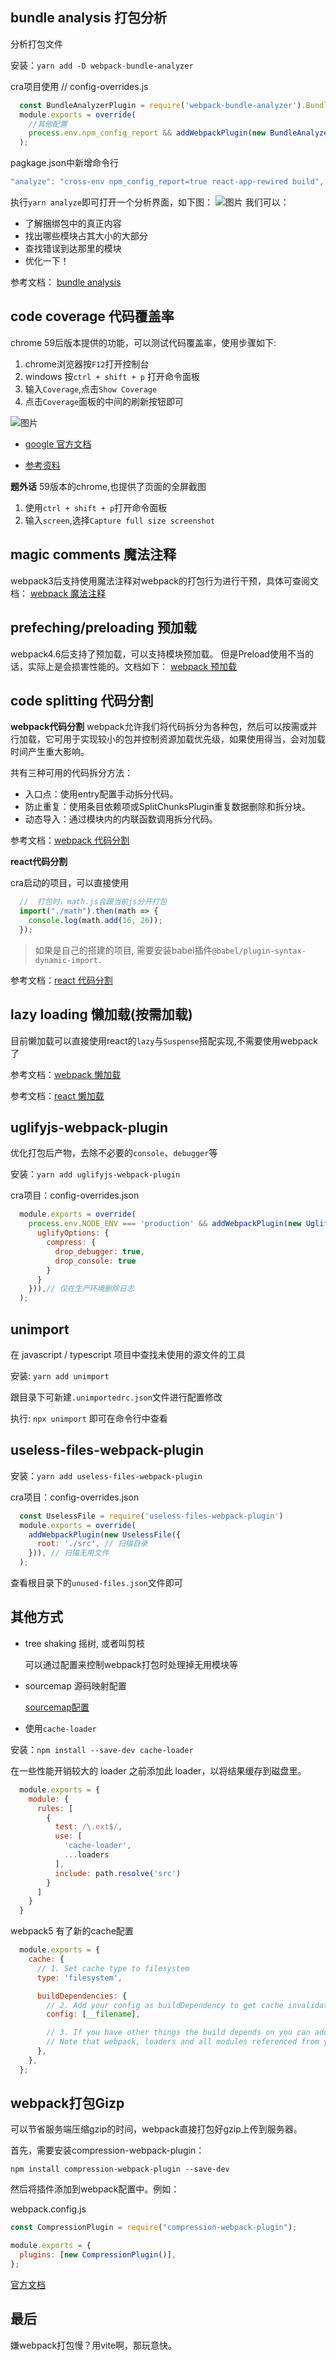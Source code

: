 ## bundle analysis 打包分析

  分析打包文件 

  安装：`yarn add -D webpack-bundle-analyzer`

  cra项目使用
  // config-overrides.js
  ```js
    const BundleAnalyzerPlugin = require('webpack-bundle-analyzer').BundleAnalyzerPlugin
    module.exports = override(
      //其他配置
      process.env.npm_config_report && addWebpackPlugin(new BundleAnalyzerPlugin()), // 配置打包分析
    );
  ```
  pagkage.json中新增命令行
  ```js
  "analyze": "cross-env npm_config_report=true react-app-rewired build",
  ```
  执行`yarn analyze`即可打开一个分析界面，如下图：
  ![图片](assets/93f72404-b338-11e6-92d4-9a365550a701.gif)
  我们可以：
  * 了解捆绑包中的真正内容
  * 找出哪些模块占其大小的大部分
  * 查找错误到达那里的模块
  * 优化一下！
  
  参考文档： [bundle analysis](https://github.com/webpack-contrib/webpack-bundle-analyzer)
  

## code coverage 代码覆盖率

  chrome 59后版本提供的功能，可以测试代码覆盖率，使用步骤如下:
  1. chrome浏览器按`F12`打开控制台
  2. windows 按`ctrl + shift + p` 打开命令面板
  3. 输入`Coverage`,点击`Show Coverage`
  4. 点击`Coverage`面板的中间的刷新按钮即可

  ![图片](assets/1639807676(1).jpg)
  
  * [google 官方文档](https://developers.google.com/web/updates/2017/04/devtools-release-notes)
    
  * [参考资料](https://blog.logrocket.com/using-the-chrome-devtools-new-code-coverage-feature-ca96c3dddcaf/)

  **题外话**
  59版本的chrome,也提供了页面的全屏截图
  1. 使用`ctrl + shift + p`打开命令面板
  2. 输入`screen`,选择`Capture full size screenshot`

## magic comments 魔法注释

  webpack3后支持使用魔法注释对webpack的打包行为进行干预，具体可查阅文档：
  [webpack 魔法注释](https://webpack.js.org/api/module-methods/#magic-comments)
  


## prefeching/preloading 预加载

  webpack4.6后支持了预加载，可以支持模块预加载。
  但是Preload使用不当的话，实际上是会损害性能的。文档如下：
  [webpack 预加载](https://webpack.js.org/guides/code-splitting/#prefetchingpreloading-modules)
  
## code splitting 代码分割
**webpack代码分割**
webpack允许我们将代码拆分为各种包，然后可以按需或并行加载，它可用于实现较小的包并控制资源加载优先级，如果使用得当，会对加载时间产生重大影响。

共有三种可用的代码拆分方法：
  * 入口点：使用entry配置手动拆分代码。
  * 防止重复：使用条目依赖项或SplitChunksPlugin重复数据删除和拆分块。
  * 动态导入：通过模块内的内联函数调用拆分代码。

参考文档：[webpack 代码分割](https://webpack.js.org/guides/code-splitting/)

**react代码分割**

cra启动的项目，可以直接使用

```js
  //  打包时，math.js会跟当前js分开打包
  import("./math").then(math => {
    console.log(math.add(16, 26));
  });
```
> 如果是自己的搭建的项目, 需要安装babel插件`@babel/plugin-syntax-dynamic-import.`

参考文档：[react 代码分割](https://reactjs.org/docs/code-splitting.html)
  
## lazy loading 懒加载(按需加载)

  目前懒加载可以直接使用react的`lazy`与`Suspense`搭配实现,不需要使用webpack了
    
  参考文档：[webpack 懒加载](https://webpack.js.org/guides/lazy-loading/)

  参考文档：[react 懒加载](https://reactjs.org/docs/code-splitting.html#reactlazy)

## uglifyjs-webpack-plugin

  优化打包后产物，去除不必要的`console`、`debugger`等

  安装：`yarn add uglifyjs-webpack-plugin`

  cra项目：config-overrides.json
  ```js
    module.exports = override(
      process.env.NODE_ENV === 'production' && addWebpackPlugin(new UglifyJsPlugin({
        uglifyOptions: {
          compress: {
            drop_debugger: true,
            drop_console: true
          }
        }
      })),// 仅在生产环境删除日志
    );
  ```
## unimport 
  在 javascript / typescript 项目中查找未使用的源文件的工具
  
  安装: `yarn add unimport`

  跟目录下可新建`.unimportedrc.json`文件进行配置修改
  
  执行: `npx unimport` 即可在命令行中查看

## useless-files-webpack-plugin

  安装：`yarn add useless-files-webpack-plugin`
  
  cra项目：config-overrides.json
  ```js
    const UselessFile = require('useless-files-webpack-plugin')
    module.exports = override(
      addWebpackPlugin(new UselessFile({
        root: './src', // 扫描目录
      })), // 扫描无用文件
    );
  ```
  查看根目录下的`unused-files.json`文件即可

## 其他方式
* tree shaking 摇树, 或者叫剪枝
  
  可以通过配置来控制webpack打包时处理掉无用模块等

* sourcemap 源码映射配置
  
  [sourcemap配置](https://webpack.js.org/configuration/devtool/#devtool)

* 使用`cache-loader`

安装：`npm install --save-dev cache-loader`

在一些性能开销较大的 loader 之前添加此 loader，以将结果缓存到磁盘里。
```js
  module.exports = {
    module: {
      rules: [
        {
          test: /\.ext$/,
          use: [
            'cache-loader',
            ...loaders
          ],
          include: path.resolve('src')
        }
      ]
    }
  }
```
webpack5 有了新的cache配置

```js
  module.exports = {
    cache: {
      // 1. Set cache type to filesystem
      type: 'filesystem',

      buildDependencies: {
        // 2. Add your config as buildDependency to get cache invalidation on config change
        config: [__filename],

        // 3. If you have other things the build depends on you can add them here
        // Note that webpack, loaders and all modules referenced from your config are automatically added
      },
    },
  };
```
## webpack打包Gizp

  可以节省服务端压缩gzip的时间，webpack直接打包好gzip上传到服务器。

  首先，需要安装compression-webpack-plugin：

  `npm install compression-webpack-plugin --save-dev`

  然后将插件添加到webpack配置中。例如：

  webpack.config.js
  ```js
  const CompressionPlugin = require("compression-webpack-plugin");

  module.exports = {
    plugins: [new CompressionPlugin()],
  };
  ```
  [官方文档](https://webpack.docschina.org/plugins/compression-webpack-plugin/#root)

## 最后

  嫌webpack打包慢？用vite啊，那玩意快。
